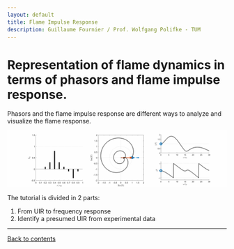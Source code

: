 ```yaml
---
layout: default
title: Flame Impulse Response
description: Guillaume Fournier / Prof. Wolfgang Polifke - TUM
---
```


# Representation of flame dynamics in terms of phasors and flame impulse response.

Phasors and the flame impulse response are different ways to analyze and visualize the flame response.

![UIR_gif](/assets/GIF_UIR.gif)

The tutorial is divided in 2 parts:
1. From UIR to frequency response
2. Identify a presumed UIR from experimental data

* * * 

[Back to contents](./)



